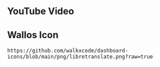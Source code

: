 ## YouTube Video

## Wallos Icon

```text
https://github.com/walkxcode/dashboard-icons/blob/main/png/libretranslate.png?raw=true
```
